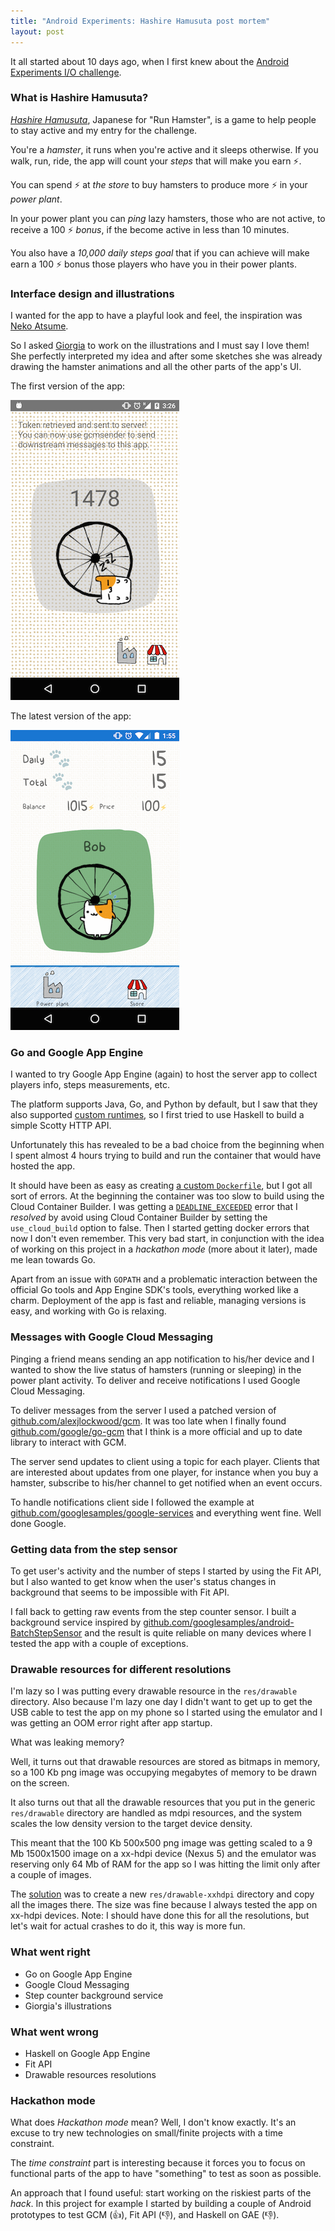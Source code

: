 ```yaml
---
title: "Android Experiments: Hashire Hamusuta post mortem"
layout: post
---
```


It all started about 10 days ago, when I first knew about the [Android
Experiments I/O challenge](https://www.androidexperiments.com/challenge).

### What is Hashire Hamusuta?

[*Hashire
Hamusuta*](https://play.google.com/store/apps/details?id=com.yeahright.hashirehamusutaa),
Japanese for "Run Hamster", is a game to help people to stay active and my
entry for the challenge.

You're a *hamster*, it runs when you're active and it sleeps otherwise. If you
walk, run, ride, the app will count your *steps* that will make you earn ⚡.

You can spend ⚡ at *the store* to buy hamsters to produce more ⚡ in your *power
plant*.

In your power plant you can *ping* lazy hamsters, those who are not active, to
receive a 100 ⚡ *bonus*, if the become active in less than 10 minutes.

You also have a *10,000 daily steps goal* that if you can achieve will make earn
a 100 ⚡ bonus those players who have you in their power plants.

### Interface design and illustrations

I wanted for the app to have a playful look and feel, the inspiration was [Neko
Atsume](https://play.google.com/store/apps/details?id=jp.co.hit_point.nekoatsume).

So I asked [Giorgia](http://twitter.com/sono_la_gii) to work on the
illustrations and I must say I love them! She perfectly interpreted my idea and
after some sketches she was already drawing the hamster animations and all the
other parts of the app's UI.

The first version of the app:

![Hashire Hamusuta 1.0](/assets/posts/hashire-hamusuta-1.0.png)

The latest version of the app:

![Hashire Hamusuta 2.2](/assets/posts/hashire-hamusuta-2.2.png)

### Go and Google App Engine

I wanted to try Google App Engine (again) to host the server app to collect
players info, steps measurements, etc.

The platform supports Java, Go, and Python by default, but I saw that they also
supported [custom
runtimes](https://cloud.google.com/appengine/docs/flexible/custom-runtimes/build),
so I first tried to use Haskell to build a simple Scotty HTTP API.

Unfortunately this has revealed to be a bad choice from the beginning when I
spent almost 4 hours trying to build and run the container that would have
hosted the app.

It should have been as easy as creating [a custom
`Dockerfile`](http://andywhardy.blogspot.com/2016/01/haskell-rest-api-on-google-app-engine.html),
but I got all sort of errors. At the beginning the container was too slow to
build using the Cloud Container Builder. I was getting a
[`DEADLINE_EXCEEDED`](https://groups.google.com/d/msg/google-cloud-sdk/DuOdQPy9PoQ/Y9PfXSiXKQAJ)
error that I *resolved* by avoid using Cloud Container Builder by setting the
`use_cloud_build` option to false. Then I started getting docker errors that now
I don't even remember. This very bad start, in conjunction with the idea of
working on this project in a *hackathon mode* (more about it later), made me
lean towards Go.

Apart from an issue with `GOPATH` and a problematic interaction between the
official Go tools and App Engine SDK's tools, everything worked like a charm.
Deployment of the app is fast and reliable, managing versions is easy, and
working with Go is relaxing.

### Messages with Google Cloud Messaging

Pinging a friend means sending an app notification to his/her device and I
wanted to show the live status of hamsters (running or sleeping) in the power
plant activity. To deliver and receive notifications I used Google Cloud
Messaging.

To deliver messages from the server I used a patched version of
[github.com/alexjlockwood/gcm](https://github.com/alexjlockwood/gcm). It was too
late when I finally found
[github.com/google/go-gcm](https://github.com/google/go-gcm) that I think is a
more official and up to date library to interact with GCM.

The server send updates to client using a topic for each player. Clients that
are interested about updates from one player, for instance when you buy a
hamster, subscribe to his/her channel to get notified when an event occurs.

To handle notifications client side I followed the example at
[github.com/googlesamples/google-services](https://github.com/googlesamples/google-services/tree/master/android/gcm)
and everything went fine. Well done Google.

### Getting data from the step sensor

To get user's activity and the number of steps I started by using the Fit API,
but I also wanted to get know when the user's status changes in background that
seems to be impossible with Fit API.

I fall back to getting raw events from the step counter sensor. I built a
background service inspired by
[github.com/googlesamples/android-BatchStepSensor](https://github.com/googlesamples/android-BatchStepSensor)
and the result is quite reliable on many devices where I tested the app with a
couple of exceptions.

### Drawable resources for different resolutions

I'm lazy so I was putting every drawable resource in the `res/drawable`
directory. Also because I'm lazy one day I didn't want to get up to get the USB
cable to test the app on my phone so I started using the emulator and I was
getting an OOM error right after app startup.

What was leaking memory?

Well, it turns out that drawable resources are stored as bitmaps in memory, so
a 100 Kb png image was occupying megabytes of memory to be drawn on the screen.

It also turns out that all the drawable resources that you put in the generic
`res/drawable` directory are handled as mdpi resources, and the system scales
the low density version to the target device density.

This meant that the 100 Kb 500x500 png image was getting scaled to a 9 Mb
1500x1500 image on a xx-hdpi device (Nexus 5) and the emulator was reserving
only 64 Mb of RAM for the app so I was hitting the limit only after a couple of
images.

The
[solution](https://bitbucket.org/potomak/hamusutaa-android/commits/1cd928761e17e330e052dea1d70b11ada8fb82db)
was to create a new `res/drawable-xxhdpi` directory and copy all the images
there. The size was fine because I always tested the app on xx-hdpi devices.
Note: I should have done this for all the resolutions, but let's wait for actual
crashes to do it, this way is more fun.

### What went right

* Go on Google App Engine
* Google Cloud Messaging
* Step counter background service
* Giorgia's illustrations

### What went wrong

* Haskell on Google App Engine
* Fit API
* Drawable resources resolutions

### Hackathon mode

What does *Hackathon mode* mean? Well, I don't know exactly. It's an excuse to
try new technologies on small/finite projects with a time constraint.

The *time constraint* part is interesting because it forces you to focus on
functional parts of the app to have "something" to test as soon as possible.

An approach that I found useful: start working on the riskiest parts of the
*hack*. In this project for example I started by building a couple of Android
prototypes to test GCM (👍), Fit API (👎), and Haskell on GAE (👎).
